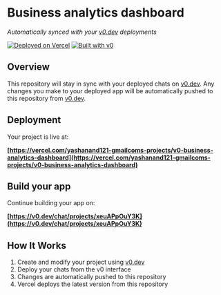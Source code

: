 # Business analytics dashboard

*Automatically synced with your [v0.dev](https://v0.dev) deployments*

[![Deployed on Vercel](https://img.shields.io/badge/Deployed%20on-Vercel-black?style=for-the-badge&logo=vercel)](https://vercel.com/yashanand121-gmailcoms-projects/v0-business-analytics-dashboard)
[![Built with v0](https://img.shields.io/badge/Built%20with-v0.dev-black?style=for-the-badge)](https://v0.dev/chat/projects/xeuAPpOuY3K)

## Overview

This repository will stay in sync with your deployed chats on [v0.dev](https://v0.dev).
Any changes you make to your deployed app will be automatically pushed to this repository from [v0.dev](https://v0.dev).

## Deployment

Your project is live at:

**[https://vercel.com/yashanand121-gmailcoms-projects/v0-business-analytics-dashboard](https://vercel.com/yashanand121-gmailcoms-projects/v0-business-analytics-dashboard)**

## Build your app

Continue building your app on:

**[https://v0.dev/chat/projects/xeuAPpOuY3K](https://v0.dev/chat/projects/xeuAPpOuY3K)**

## How It Works

1. Create and modify your project using [v0.dev](https://v0.dev)
2. Deploy your chats from the v0 interface
3. Changes are automatically pushed to this repository
4. Vercel deploys the latest version from this repository